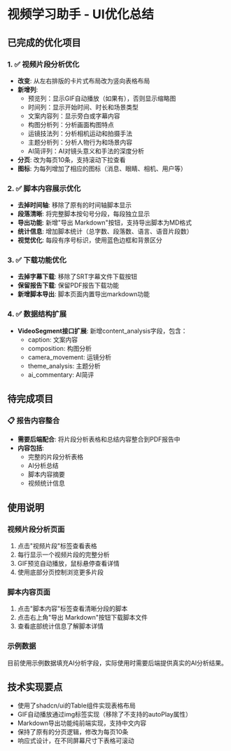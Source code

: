 # 视频学习助手 - UI优化总结

## 已完成的优化项目

### 1. ✅ 视频片段分析优化
- **改变**: 从左右排版的卡片式布局改为竖向表格布局
- **新增列**: 
  - 预览列：显示GIF自动播放（如果有），否则显示缩略图
  - 时间列：显示开始时间、时长和场景类型
  - 文案内容列：显示旁白或字幕内容
  - 构图分析列：分析画面构图特点
  - 运镜技法列：分析相机运动和拍摄手法
  - 主题分析列：分析人物行为和场景内容
  - AI简评列：AI对镜头意义和手法的深度分析
- **分页**: 改为每页10条，支持滚动下拉查看
- **图标**: 为每列增加了相应的图标（消息、眼睛、相机、用户等）

### 2. ✅ 脚本内容展示优化
- **去掉时间轴**: 移除了原有的时间轴脚本显示
- **段落清晰**: 将完整脚本按句号分段，每段独立显示
- **导出功能**: 新增"导出 Markdown"按钮，支持导出脚本为MD格式
- **统计信息**: 增加脚本统计（总字数、段落数、语言、语音片段数）
- **视觉优化**: 每段有序号标识，使用蓝色边框和背景区分

### 3. ✅ 下载功能优化
- **去掉字幕下载**: 移除了SRT字幕文件下载按钮
- **保留报告下载**: 保留PDF报告下载功能
- **新增脚本导出**: 脚本页面内置导出markdown功能

### 4. ✅ 数据结构扩展
- **VideoSegment接口扩展**: 新增content_analysis字段，包含：
  - caption: 文案内容
  - composition: 构图分析
  - camera_movement: 运镜分析
  - theme_analysis: 主题分析
  - ai_commentary: AI简评

## 待完成项目

### 📋 报告内容整合
- **需要后端配合**: 将片段分析表格和总结内容整合到PDF报告中
- **内容包括**: 
  - 完整的片段分析表格
  - AI分析总结
  - 脚本内容摘要
  - 视频统计信息

## 使用说明

### 视频片段分析页面
1. 点击"视频片段"标签查看表格
2. 每行显示一个视频片段的完整分析
3. GIF预览自动播放，鼠标悬停查看详情
4. 使用底部分页控制浏览更多片段

### 脚本内容页面
1. 点击"脚本内容"标签查看清晰分段的脚本
2. 点击右上角"导出 Markdown"按钮下载脚本文件
3. 查看底部统计信息了解脚本详情

### 示例数据
目前使用示例数据填充AI分析字段，实际使用时需要后端提供真实的AI分析结果。

## 技术实现要点

- 使用了shadcn/ui的Table组件实现表格布局
- GIF自动播放通过img标签实现（移除了不支持的autoPlay属性）
- Markdown导出功能纯前端实现，支持中文内容
- 保持了原有的分页逻辑，修改为每页10条
- 响应式设计，在不同屏幕尺寸下表格可滚动 
